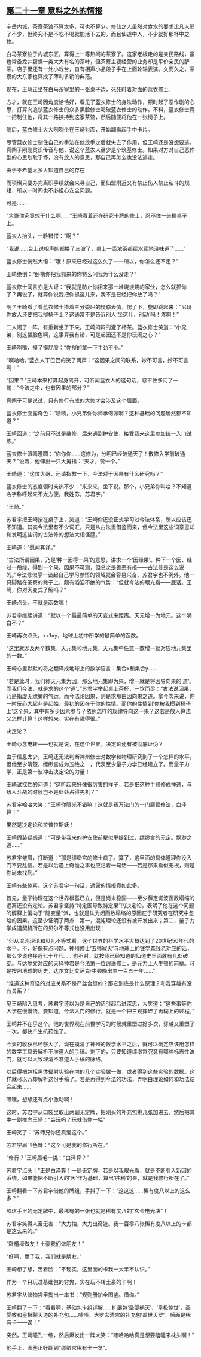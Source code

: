 ## [第二十一章 意料之外的情报](https://www.xxbiquge.com/11_11207/5463413.html)


  辛岳内城，茶寮茶馆不算太多，可也不算少。修仙之人虽然对食水的要求比凡人弱了不少，但终究不是不吃不喝就能活下去的。而且仙道中人，不少就好那杯中之物。

  白马茶寮位于内城东区，算得上一等热闹的茶寮了。这家老板走的是亲民路线，虽也常备龙井碧螺一类大大有名的茶叶，但茶寮主要经营的业务却是平价亲民的酽茶。店子里还有一处小戏台，自有相声小品段子手在上面轮轴表演。久而久之，茶寮的大东家也算成了薄利多销的典范。

  现在，王崎正坐在白马茶寮里的一张桌子边，死死盯着对面的蓝衣修士。

  方才，就在王崎因角度恰恰好，看见了蓝衣修士的身法动作，顿时起了恶作剧的心思，打算向追杀蓝衣修士的众多黑脸修士喝破蓝衣修士的动作。不料，蓝衣修士竟一把制住他，将其一路挟持到这家茶馆，然后随便将他在一张椅子上。

  随后，蓝衣修士大大咧咧坐在王崎对面，开始翻看起手中卡片。

  尽管蓝衣修士制住自己的手法在他放手之后就失去了作用，但王崎还是没想要逃。真阐子刚刚灵识传音与他，说这个蓝衣人至少是个筑基修士。如果对方对自己恶作剧的心思耿耿于怀，没有放人的意思，那自己再怎么也没法逃走。

  由于不希望太多人知道自己的存在

  而项琪只要办完离职手续就会来寻自己，而仙盟附近又有禁止伤人禁止私斗的规矩，所以一时间也不必担心安全问题。

  可是……

  “大哥你究竟想干什么啊……”王崎看着还在研究卡牌的修士，忍不住一头撞桌子上。

  蓝衣人抬头，一脸错愕：“啊？”

  “我说……台上说相声的都换了三波了，桌上一壶浓茶都续水续地没味道了……”

  蓝衣修士恍然大悟：“哦！原来已经过这么久了——所以，你怎么还不走？”

  王崎绝倒：“卧槽你把我抓来的你特么问我为什么没走？”

  蓝衣修士闻言亦是大讶：“我就是防止你招来那一堆烧烧烧的家伙，怎么就抓你了？再说了，就算你说我把你抓这儿来，我不是已经把你放了吗？”

  啊？王崎看了看蓝衣修士掺着三分委屈的疑惑表情，愣了下，旋即跳起来：“尼玛你放人还要把我掼椅子上？这通常不是告诉别人‘坐这儿，别动’吗！疼啊！”

  二人闹了一阵，有重新坐了下来。王崎闷闷的灌了杯茶。蓝衣修士笑道：“小兄弟，别这幅脸色啊，这事算我有错，可是起因还不是你玩闹之心？”

  王崎咧嘴，摸了摸屁股：“你掼的拿一下手劲不小。”

  “啊哈哈。”蓝衣人干巴巴的笑了两声：“这因果之间的联系，妙不可言，妙不可言啊！”

  “因果？”王崎本来打算起身离开，可听闻蓝衣人的这句话，忍不住多问了一句：“今法之中，也有因果的部分？”

  真阐子可是说过，只有修行有成的大修才会涉及这个层面。

  蓝衣修士面露奇色：“啧啧，小兄弟你你师承何派啊？这种基础的问题居然都不知道？”

  王崎回道：“之前只不过是散修，后来遇到护安使，接受我来这里参加统一入门试炼。”

  蓝衣修士眼睛瞪圆：“你你你……这修为，分明已经破通天了！散修入学前破通天？”说着，他伸出一只大拇指：“天才，赞一个。”

  王崎道：“这位大哥，还请指教一下，今法对于因果有什么研究吗？”

  蓝衣修士的态度顿时亲热不少：“来来来，坐下说。那个，小兄弟你叫啥？不知道名字称呼起来不太方便。我姓苏，苏君宇。”

  “王崎。”

  苏君宇把王崎按在桌子上，笑道：“王崎你还没正式学习过今法体系，所以应该还不知道。其实今法里有不少词汇，只是从古法里借鉴而来，但今法里这些词意思却和发明这些词的古法修的想法大相径庭。”

  王崎道：“愿闻其详。”

  “古法所谓因果，乃是‘种一因得一果’的意思，讲求一个‘因缘果’。种下一个因、经过一段缘，得到一个果。因果不可测，但总之是善恶有报——古法修是这么说的。”今法修似乎一谈起自己学习参悟的领域就会容易兴奋，苏君宇也不例外。他一只脚踏在茶寮的凳子上，颇有滔滔不绝的气势：“但就今法的眼光看——屁话。王崎，你对天变式了解吗？”

  王崎点头。不就是函数嘛！

  苏君宇继续讲道：“就以一个最最简单的天变式来距离。天元增一为地元。这个明白不？”

  王崎再次点头。x+1=y，地球上初中所学的最简单的函数。

  “这里就涉及两个数集，天元集和地元集，天元集中任意一数增一就对应地元集里的一数。”

  王崎心里默默的将之翻译成地球上的数学语言：集合x和集合y……

  “若是此时，我们称天元集为因，那么地元集即为果，增一就是将因导向果的‘道’。而我们今法，就是求的这个‘道’。”苏君宇举起桌上茶杯，一饮而尽：“古法说因果，乃是指虚无缥缈的气运。而今法论因果，则是求那由因向果之道。拿今次来说，你一时玩心大起非是起始，最初的因在于你的性情。而你的性情到‘你被我掼到椅子上’这个果，其中有多少因素参与？依照怎样的规律导向这一果？这若是放入算法又怎样计算？这样想来，实在有趣得很。”

  决定论？

  王崎心念电转——也就是说，在这个世界，决定论还有被彻底证伪？

  由于信息太少，王崎还无法判断神州修士对数学和物理研究到了一个怎样的水平，但他至少清楚，缥缈宫成为五绝之一，代表至少量子力学已经建立了。而量子力学，正是第一波冲击决定论的力量！

  王崎试探性的问道：“这听起来好像很厉害的样子，若是把这种手段修成神通，与敌人斗战的时候岂不是处处占得先机？”

  苏君宇哈哈大笑：“王崎你眼光不错嘛！这就是我万法门的一门巅顶修法，白泽算！”

  果然是决定论和拉普拉斯妖！

  王崎假装疑惑道：“可是带我来的护安使前辈似乎提到过，缥缈宫的无定。飘渺之道……”

  苏君宇皱眉，打断道：“那是缥缈宫的修士疯了。算了，这里面的具体道理你没入门不要乱信。若是以后遇上奇诡之事也应记着一句话——若是那果看似无根，则是你尚未找到。”

  王崎有些惊喜。这个苏君宇一句话，透露的情报竟如此多。

  首先，量子物理在这个世界根基已立，但是尚未稳固——至少薛定谔波函数塌缩的远离还没有定论。苏君宇坚持“特定因导致特定果”的决定论，表明了他在这个问题的解释上偏向于“隐变量”派，也就是认为闭函数塌缩的原因在于研究者在研究中忽略的因素。这至少证明了两点：第一，混沌理论还没有被开发出来；第二，量子力学成道契机所在的贝尔不等式也没用出现！

  “但从混沌理论和贝儿不等式看，这个世界的科学水平大概达到了20世纪50年代的水平。不，好像有点问题。神州修士‘五师寂灭’与地球上的钱学森钱老对应的话，那么少说也接近七十年代……也不对。就按我已经知道的仙道史里面就有几处破绽。与达尔文对应的天择神君是今法第一位逍遥修士，是元力上人牛顿的前辈。可是按照地球的历史，达尔文比艾萨克·牛顿晚出生一百五十年……”

  “难道这种奇怪的对应关系不是严丝合缝的？那它到底是什么原理？和我穿越有没有关系？”

  见王崎陷入思考，苏君宇还以为是自己的话引起后进深思，大笑道：“这些事等你入学在慢慢悟。要知道，今法入门的修行，就是一个把三观摔碎了再糊上的过程。”

  王崎并不在乎这个。他的世界观在前世学习的时候就重塑过好多次，穿越又重塑了一次，都快产生抗药性了。

  今天的收获已经够大了。现在摸清了神州的数学水平之后，就可以确定应该用怎样的数学工具去解析不准道人的手稿。剩下的，只要知道缥缈宫究竟有哪些标志性法门，就可以大致理清不准道人手稿的脉络。

  以后得把包括黑体辐射实验在内的几个实验做一做，或者得到这些实验的数据。这样就可以万却解析这份手稿了。若是再得到今法的功法，弄明白理论如何和功法结合起来……

  嘿嘿，想想还有点小激动啊！

  这时，苏君宇从口袋里取出两副无定牌，把刚买的补充包挑几张加进去，然后把其中一副推向王崎：“会玩吗？玩就借你一幅”

  王崎笑了：“苏师兄你还真爱这个。”

  苏君宇眉飞色舞：“这个可是我的修行所在。”

  “修行？”王崎眉毛一挑：“白泽算？”

  苏君宇点头：“正是白泽算！一局无定牌，若是以我眼光看，就是不断引入新因的系统。如果能把不断引入的‘因’作为基础，算出‘胜利’的果，就是我修行所在了。”

  王崎翻看一下苏君宇借他的牌组，手抖了一下：“这这这……稀有度八以上的这么多？”

  项琪手里的无定牌中，最稀有的一张也就是稀有度八的“玄金电光决”！

  苏君宇笑得人畜无害：“大力抽，大力出奇迹。我一百零八张稀有度八以上的卡都是这么来的。”

  “卧槽壕做友！土豪我们做朋友！”

  “好啊，赢了我，我们就是朋友。”

  王崎想了想，苦着脸：“不现实，这里面的卡我一大半不认识。”

  作为一个只玩过基础包的穷鬼，实在玩不转土豪的卡啊！

  苏君宇从储物袋里掏出一本书：“规则册加全图鉴。借你。”

  王崎翻了一下：“看看啊，基础包卡组详解……扩展包‘圣婴祸天’、‘皇极惊世’，圣婴教和皇极裂天道的补充包……啧啧，大罗玄清宫的补充包‘盖世天罗’，后面是稀有卡——诶！”

  突然，王崎瞳孔一缩，然后爆发出一阵大笑：“哇哈哈哈真是想要瞌睡来枕头啊！”

  他手上，图鉴正好翻到“缥缈宫稀有卡一览”。
